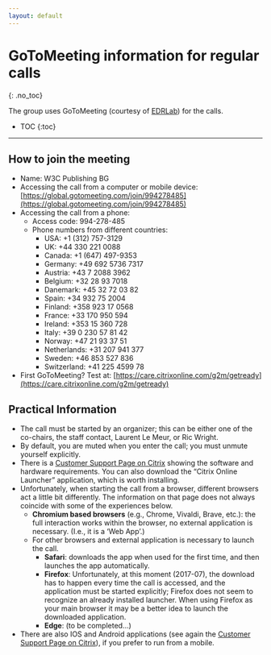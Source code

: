 ```yaml
---
layout: default
---
```


# GoToMeeting information for regular calls
{: .no_toc}

The group uses GoToMeeting (courtesy of [EDRLab](https://edrlab.org)) for the calls.

* TOC
{:toc}


---


## How to join the meeting

* Name: W3C Publishing BG
* Accessing the call from a computer or mobile device: [https://global.gotomeeting.com/join/994278485](https://global.gotomeeting.com/join/994278485)
* Accessing the call from a phone:
    * Access code: 994-278-485
    * Phone numbers from different countries:
        * USA: +1 (312) 757-3129
        * UK: +44 330 221 0088
        * Canada: +1 (647) 497-9353
        *  Germany: +49 692 5736 7317
        * Austria: +43 7 2088 3962
        * Belgium: +32 28 93 7018
        * Danemark: +45 32 72 03 82
        * Spain: +34 932 75 2004
        * Finland: +358 923 17 0568
        * France: +33 170 950 594
        * Ireland: +353 15 360 728
        * Italy: +39 0 230 57 81 42
        * Norway: +47 21 93 37 51
        * Netherlands: +31 207 941 377
        * Sweden: +46 853 527 836
        * Switzerland: +41 225 4599 78
* First GoToMeeting? Test at: [https://care.citrixonline.com/g2m/getready](https://care.citrixonline.com/g2m/getready)

## Practical Information

* The call must be started by an organizer; this can be either one of the co-chairs, the staff contact, Laurent Le Meur, or Ric Wright.
* By default, you are muted when you enter the call; you must unmute yourself explicitly.
* There is a [Customer Support Page on Citrix](http://support.citrixonline.com/en_US/Meeting/help_files/G2M010003?Title=System+Requirements+for+Attendees) showing the software and hardware requirements. You can also download the “Citrix Online Launcher” application, which is worth installing.
* Unfortunately, when starting the call from a browser, different browsers act a little bit differently. The information on that page does not always coincide with some of the experiences below.
    * **Chromium based browsers** (e.g., Chrome, Vivaldi, Brave, etc.): the full interaction works within the browser, no external application is necessary. (I.e., it is a ‘Web App’.)
    * For other browsers and external application is necessary to launch the call.
        * **Safari**: downloads the app when used for the first time, and then launches the app automatically.
        * **Firefox**: Unfortunately, at this moment (2017-07), the download has to happen every time the call is accessed, and the application must be started explicitly; Firefox does not seem to recognize an already installed launcher. When using Firefox as your main browser it may be a better idea to launch the downloaded application.
        * **Edge**: (to be completed…)
* There are also IOS and Android applications (see again the [Customer Support Page on Citrix](http://support.citrixonline.com/en_US/Meeting/help_files/G2M010003?Title=System+Requirements+for+Attendees)), if you prefer to run from a mobile.
